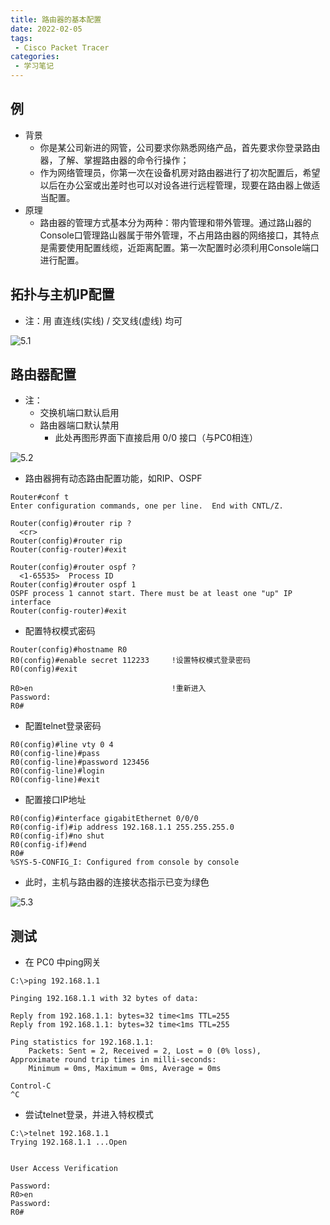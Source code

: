 ```yaml
---
title: 路由器的基本配置
date: 2022-02-05
tags:
 - Cisco Packet Tracer
categories:
 - 学习笔记
---
```


## 例

- 背景
  - 你是某公司新进的网管，公司要求你熟悉网络产品，首先要求你登录路由器，了解、掌握路由器的命令行操作；
  - 作为网络管理员，你第一次在设备机房对路由器进行了初次配置后，希望以后在办公室或出差时也可以对设各进行远程管理，现要在路由器上做适当配置。
- 原理
  - 路由器的管理方式基本分为两种：带内管理和带外管理。通过路山器的Console口管理路山器属于带外管理，不占用路由器的网络接口，其特点是需要使用配置线缆，近距离配置。第一次配置时必须利用Console端口进行配置。

## 拓扑与主机IP配置

- 注：用 直连线(实线)  /  交叉线(虚线) 均可

![5.1](./5.1.png)

## 路由器配置

- 注：
  - 交换机端口默认启用
  - 路由器端口默认禁用
    - 此处再图形界面下直接启用 0/0 接口（与PC0相连）

![5.2](./5.2.png)

- 路由器拥有动态路由配置功能，如RIP、OSPF

```
Router#conf t
Enter configuration commands, one per line.  End with CNTL/Z.

Router(config)#router rip ?
  <cr>
Router(config)#router rip 
Router(config-router)#exit

Router(config)#router ospf ?
  <1-65535>  Process ID
Router(config)#router ospf 1
OSPF process 1 cannot start. There must be at least one "up" IP interface
Router(config-router)#exit
```

- 配置特权模式密码

```
Router(config)#hostname R0
R0(config)#enable secret 112233		!设置特权模式登录密码
R0(config)#exit

R0>en								!重新进入
Password: 
R0#
```

- 配置telnet登录密码

```
R0(config)#line vty 0 4
R0(config-line)#pass
R0(config-line)#password 123456
R0(config-line)#login
R0(config-line)#exit
```

- 配置接口IP地址

```
R0(config)#interface gigabitEthernet 0/0/0
R0(config-if)#ip address 192.168.1.1 255.255.255.0
R0(config-if)#no shut
R0(config-if)#end
R0#
%SYS-5-CONFIG_I: Configured from console by console
```

- 此时，主机与路由器的连接状态指示已变为绿色

![5.3](./5.3.png)

## 测试

- 在 PC0 中ping网关

```
C:\>ping 192.168.1.1

Pinging 192.168.1.1 with 32 bytes of data:

Reply from 192.168.1.1: bytes=32 time<1ms TTL=255
Reply from 192.168.1.1: bytes=32 time<1ms TTL=255

Ping statistics for 192.168.1.1:
    Packets: Sent = 2, Received = 2, Lost = 0 (0% loss),
Approximate round trip times in milli-seconds:
    Minimum = 0ms, Maximum = 0ms, Average = 0ms

Control-C
^C
```

- 尝试telnet登录，并进入特权模式

```
C:\>telnet 192.168.1.1
Trying 192.168.1.1 ...Open


User Access Verification

Password: 
R0>en
Password: 
R0#
```

